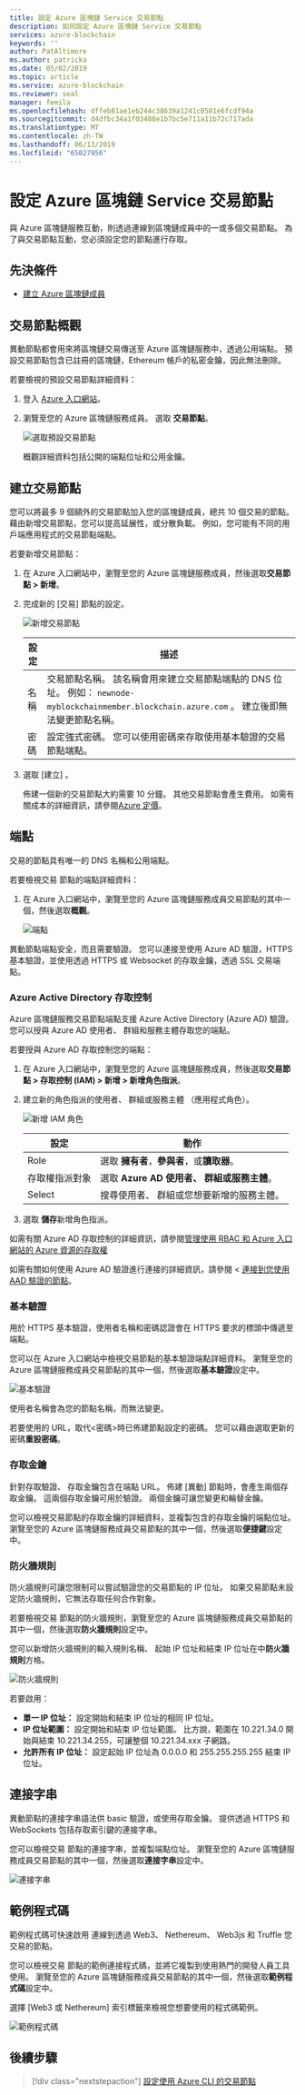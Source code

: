 ```yaml
---
title: 設定 Azure 區塊鏈 Service 交易節點
description: 如何設定 Azure 區塊鏈 Service 交易節點
services: azure-blockchain
keywords: ''
author: PatAltimore
ms.author: patricka
ms.date: 05/02/2019
ms.topic: article
ms.service: azure-blockchain
ms.reviewer: seal
manager: femila
ms.openlocfilehash: dffeb81ae1eb244c38639a1241c0581e6fcdf94a
ms.sourcegitcommit: d4dfbc34a1f03488e1b7bc5e711a11b72c717ada
ms.translationtype: MT
ms.contentlocale: zh-TW
ms.lasthandoff: 06/13/2019
ms.locfileid: "65027956"
---
```

# <a name="configure-azure-blockchain-service-transaction-nodes"></a>設定 Azure 區塊鏈 Service 交易節點

與 Azure 區塊鏈服務互動，則透過連線到區塊鏈成員中的一或多個交易節點。  為了與交易節點互動，您必須設定您的節點進行存取。

## <a name="prerequisites"></a>先決條件

* [建立 Azure 區塊鏈成員](create-member.md)

## <a name="transaction-node-overview"></a>交易節點概觀

異動節點都會用來將區塊鏈交易傳送至 Azure 區塊鏈服務中，透過公用端點。 預設交易節點包含已註冊的區塊鏈，Ethereum 帳戶的私密金鑰，因此無法刪除。

若要檢視的預設交易節點詳細資料：

1. 登入 [Azure 入口網站](https://portal.azure.com)。
1. 瀏覽至您的 Azure 區塊鏈服務成員。 選取 **交易節點**。

    ![選取預設交易節點](./media/configure-transaction-nodes/nodes.png)

    概觀詳細資料包括公開的端點位址和公用金鑰。

## <a name="create-transaction-node"></a>建立交易節點

您可以將最多 9 個額外的交易節點加入您的區塊鏈成員，總共 10 個交易的節點。 藉由新增交易節點，您可以提高延展性，或分散負載。 例如，您可能有不同的用戶端應用程式的交易節點端點。

若要新增交易節點：

1. 在 Azure 入口網站中，瀏覽至您的 Azure 區塊鏈服務成員，然後選取**交易節點 > 新增**。
1. 完成新的 [交易] 節點的設定。

    ![新增交易節點](./media/configure-transaction-nodes/add-node.png)

    | 設定 | 描述 |
    |---------|-------------|
    | 名稱 | 交易節點名稱。 該名稱會用來建立交易節點端點的 DNS 位址。 例如： `newnode-myblockchainmember.blockchain.azure.com` 。 建立後即無法變更節點名稱。 |
    | 密碼 | 設定強式密碼。 您可以使用密碼來存取使用基本驗證的交易節點端點。

1. 選取 [建立]  。

    佈建一個新的交易節點大約需要 10 分鐘。 其他交易節點會產生費用。 如需有關成本的詳細資訊，請參閱[Azure 定價](https://aka.ms/ABSPricing)。

## <a name="endpoints"></a>端點

交易的節點具有唯一的 DNS 名稱和公用端點。

若要檢視交易 節點的端點詳細資料：

1. 在 Azure 入口網站中，瀏覽至您的 Azure 區塊鏈服務成員交易節點的其中一個，然後選取**概觀**。

    ![端點](./media/configure-transaction-nodes/endpoints.png)

異動節點端點安全，而且需要驗證。 您可以連接至使用 Azure AD 驗證，HTTPS 基本驗證，並使用透過 HTTPS 或 Websocket 的存取金鑰，透過 SSL 交易端點。

### <a name="azure-active-directory-access-control"></a>Azure Active Directory 存取控制

Azure 區塊鏈服務交易節點端點支援 Azure Active Directory (Azure AD) 驗證。 您可以授與 Azure AD 使用者、 群組和服務主體存取您的端點。

若要授與 Azure AD 存取控制您的端點：

1. 在 Azure 入口網站中，瀏覽至您的 Azure 區塊鏈服務成員，然後選取**交易節點 > 存取控制 (IAM) > 新增 > 新增角色指派**。
1. 建立新的角色指派的使用者、 群組或服務主體 （應用程式角色）。

    ![新增 IAM 角色](./media/configure-transaction-nodes/add-role.png)

    | 設定 | 動作 |
    |---------|-------------|
    | Role | 選取 **擁有者**，**參與者**，或**讀取器**。
    | 存取權指派對象 | 選取  **Azure AD 使用者、 群組或服務主體**。
    | Select | 搜尋使用者、 群組或您想要新增的服務主體。

1. 選取 **儲存**新增角色指派。

如需有關 Azure AD 存取控制的詳細資訊，請參閱[管理使用 RBAC 和 Azure 入口網站的 Azure 資源的存取權](../../role-based-access-control/role-assignments-portal.md)

如需有關如何使用 Azure AD 驗證進行連接的詳細資訊，請參閱 <<c0> [ 連接到您使用 AAD 驗證的節點](configure-aad.md)。

### <a name="basic-authentication"></a>基本驗證

用於 HTTPS 基本驗證，使用者名稱和密碼認證會在 HTTPS 要求的標頭中傳遞至端點。

您可以在 Azure 入口網站中檢視交易節點的基本驗證端點詳細資料。 瀏覽至您的 Azure 區塊鏈服務成員交易節點的其中一個，然後選取**基本驗證**設定中。

![基本驗證](./media/configure-transaction-nodes/basic.png)

使用者名稱會為您的節點名稱，而無法變更。

若要使用的 URL，取代\<密碼\>時已佈建節點設定的密碼。 您可以藉由選取更新的密碼**重設密碼**。

### <a name="access-keys"></a>存取金鑰

針對存取驗證、 存取金鑰包含在端點 URL。 佈建 [異動] 節點時，會產生兩個存取金鑰。 這兩個存取金鑰可用於驗證。 兩個金鑰可讓您變更和輪替金鑰。

您可以檢視交易節點的存取金鑰的詳細資料，並複製包含的存取金鑰的端點位址。 瀏覽至您的 Azure 區塊鏈服務成員交易節點的其中一個，然後選取**便捷鍵**設定中。

### <a name="firewall-rules"></a>防火牆規則

防火牆規則可讓您限制可以嘗試驗證您的交易節點的 IP 位址。  如果交易節點未設定防火牆規則，它無法存取任何合作對象。  

若要檢視交易 節點的防火牆規則，瀏覽至您的 Azure 區塊鏈服務成員交易節點的其中一個，然後選取**防火牆規則**設定中。

您可以新增防火牆規則的輸入規則名稱、 起始 IP 位址和結束 IP 位址在中**防火牆規則**方格。

![防火牆規則](./media/configure-transaction-nodes/firewall-rules.png)

若要啟用：

* **單一 IP 位址：** 設定開始和結束 IP 位址的相同 IP 位址。
* **IP 位址範圍：** 設定開始和結束 IP 位址範圍。 比方說，範圍在 10.221.34.0 開始與結束 10.221.34.255，可讓整個 10.221.34.xxx 子網路。
* **允許所有 IP 位址：** 設定起始 IP 位址為 0.0.0.0 和 255.255.255.255 結束 IP 位址。

## <a name="connection-strings"></a>連接字串

異動節點的連接字串語法供 basic 驗證，或使用存取金鑰。 提供透過 HTTPS 和 WebSockets 包括存取索引鍵的連接字串。

您可以檢視交易 節點的連接字串，並複製端點位址。 瀏覽至您的 Azure 區塊鏈服務成員交易節點的其中一個，然後選取**連接字串**設定中。

![連接字串](./media/configure-transaction-nodes/connection-strings.png)

## <a name="sample-code"></a>範例程式碼

範例程式碼可快速啟用 連線到透過 Web3、 Nethereum、 Web3js 和 Truffle 您交易的節點。

您可以檢視交易 節點的範例連接程式碼，並將它複製到使用熱門的開發人員工具使用。 瀏覽至您的 Azure 區塊鏈服務成員交易節點的其中一個，然後選取**範例程式碼**設定中。

選擇 [Web3 或 Nethereum] 索引標籤來檢視您想要使用的程式碼範例。

![範例程式碼](./media/configure-transaction-nodes/sample-code.png)

## <a name="next-steps"></a>後續步驟

> [!div class="nextstepaction"]
> [設定使用 Azure CLI 的交易節點](manage-cli.md)

